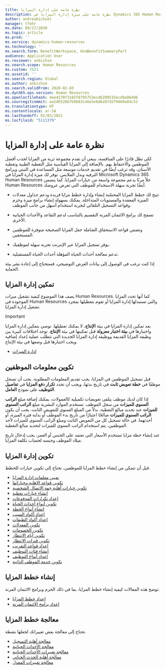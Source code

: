 ```yaml
---
title: نظرة عامة على إدارة المزايا
description: نظرة عامة على ميزة إدارة المزايا في Dynamics 365 Human Resources. يمكنك تزويد موظفيك بخيارات المزايا الممتدة مع تجربة سهلة الاستخدام عبر الإنترنت.
author: andreabichsel
manager: tfehr
ms.date: 09/17/2020
ms.topic: article
ms.prod: ''
ms.service: dynamics-human-resources
ms.technology: ''
ms.search.form: BenefitWorkspace, HcmBenefitSummaryPart
audience: Application User
ms.reviewer: anbichse
ms.search.scope: Human Resources
ms.custom: 7521
ms.assetid: ''
ms.search.region: Global
ms.author: anbichse
ms.search.validFrom: 2020-02-03
ms.dyn365.ops.version: Human Resources
ms.openlocfilehash: 4ae4270f3185f8795753ecdb209515ecd6e86486
ms.sourcegitcommit: ea2d652867b9b83ce6e5e8d6a97d2f9460a84c52
ms.translationtype: HT
ms.contentlocale: ar-SA
ms.lasthandoff: 02/03/2021
ms.locfileid: "5111379"
---
```

# <a name="benefits-management-overview"></a>نظرة عامة على إدارة المزايا

لكي تظل قادرًا على المنافسة، ينبغي أن تقدم مجموعة ثرية من المزايا لجذب أفضل الموظفين والاحتفاظ بهم. بالإضافة إلى المزايا القياسية مثل التغطية الطبية وتغطية الأسنان، وقد ترغب أيضًا في تقديم خدمات موسعة مثل المساعدة في التبني وبرامج الترفيه وبدل الملابس. توفر لك ميزة إدارة المزايا في Microsoft Dynamics 365 Human Resources حلاً مرنًا يدعم مجموعة واسعة من خيارات المزايا. كما يتضمن Human Resources أيضًا تجربة سهلة الاستخدام للموظف التي تعرض عروضك.

- تتيح لك خطط المزايا المحسّنة إنشاء وإدارة خطط مزايا فريدة ودعم جداول معدلات الميزة المعقدة والمستويات المتداخلة. يمكنك بسهولة إنشاء برامج ميزة وحزم وقواعد التسجيل التلقائي لتجربة استخدام أسهل من جانب الموظف.

- تسمح لك برامج الائتمان المرنة التقسيم بالتناسب لدعم التقاعد والأحداث الحياتية الأخرى.

- وتضمن قواعد الاستحقاق الشاملة جعل المزايا الصحيحة متوفرة للموظفين المستحقين.

- يوفر تسجيل المزايا عبر الإنترنت تجربة سهلة لموظفيك.

- تدعم معالجة أحداث الحياة المؤهلة أحداث الحياة المستقبلية.

إذا كنت ترغب في الوصول إلى بيانات العرض التوضيحي‬، فستحتاج إلى إعادة نشر بيئة الحماية.

## <a name="enable-benefits-management"></a>تمكين إدارة المزايا

يصف هذا الموضوع كيفية تشغيل ميزات Human Resources. كما أنها تحدد المزايا الموجودة في Human Resources والتي تستبدلها إدارة المزايا أو تقوم بتعطيلها بمجرد تشغيل إدارة المزايا.

> [!IMPORTANT]
> بعد تمكين إدارة المزايا في بيئة **الإنتاج**، لا يمكنك تعطيلها. نوصي بتمكين إدارة المزايا واختبارها في **بيئة اختبار معزولة** قبل تمكينها في بيئة **الإنتاج**. توجد اختلافات كبيرة بين وظيفة المزايا القديمة ووظيفة إدارة المزايا الجديدة التي تتطلب عملية إعداد إضافية ويجب اختبارها قبل وضعها في بيئة الإنتاج.

- [إدارة الميزات](hr-admin-manage-features.md)

## <a name="configure-employee-information"></a>تكوين معلومات الموظفين

قبل تسجيل الموظفين في المزايا، يجب تقديم المعلومات المطلوبة. يجب أن تسجل موظفًا في **خطة تعويض ثابت** في تاريخ بدئها، ويجب أن تحدد **تكرار دفع المزايا** في **تفاصيل التوظيف** على نموذج **العامل**.

إذا كان لديك موظف يتلقى تعويضات تكميلية كالعمولات، يمكنك إضافة مبلغ **الراتب السنوي للميزات** من سجل الموظف. تستخدم الموارد البشرية مبلغ **الراتب السنوي للميزات** عند تحديد مبالغ التغطية، بدلاً من المبلغ السنوي للتعويض الثابت. يجب أن يكون **الراتب السنوي للميزات** صالحًا اعتبارًا من تاريخ بدء الموظف أو بداية فترة الميزة، أو أحدثهما. في حالة تسجيل كل من التعويض الثابت ومبلغ الراتب السنوي للميزات لأحد الموظفين، يتم استخدام الراتب السنوي للميزات لتحديد مبالغ التغطية.

عند إنشاء خطة مزايا تستخدم الأسعار التي تعتمد على الجنس أو العمر، يجب إدخال تاريخ ميلاد الموظف وجنسه لحساب تكلفة المزايا.

## <a name="configure-benefits-management"></a>تكوين إدارة المزايا

قبل أن تتمكن من إنشاء خطط المزايا للموظفين، تحتاج إلى تكوين خيارات للخطط.

- [تعيين معلمات إدارة المزايا](hr-benefits-setup-parameters.md)
- [تكوين قواعد الاهلية وخياراتها](hr-benefits-setup-eligibility-rules.md)
- [تكوين خيارات أهلية جهة الاتصال الشخصية](hr-benefits-setup-contact-eligibility-options.md)
- [إنشاء خيارات تغطية](hr-benefits-setup-coverage-options.md)
- [إعداد تكرارات المدفوعات](hr-benefits-setup-payment-frequencies.md)
- [تكوين أنواع أحداث الحياة](hr-benefits-setup-life-event-types.md)
- [إنشاء أنواع الخطة](hr-benefits-setup-plan-types.md)
- [إعداد أكواد السبب](hr-benefits-setup-reason-codes.md)
- [إعداد أكواد الطبقات](hr-benefits-setup-tier-codes.md)
- [تكوين المعدلات](hr-benefits-setup-rates.md)
- [تكوين الخصومات](hr-benefits-setup-deductions.md)
- [تكوين أيام الانتظار](hr-benefits-setup-waiting-days.md)
- [تكوين فترات الانتظار](hr-benefits-setup-waiting-periods.md)
- [إعداد قواعد التقريب](hr-benefits-setup-rounding-rules.md)
- [إنشاء فئات التوظيف](hr-benefits-setup-employment-categories.md)
- [إعداد أنواع التوظيف](hr-benefits-setup-employment-types.md)
- [تكوين خدمة الموظف الذاتية](hr-benefits-setup-employee-self-service.md)

## <a name="create-benefit-plans"></a>إنشاء خطط المزايا

توضح هذه المقالات كيفية إنشاء خطط المزايا، بما في ذلك الحزم وبرامج الائتمان المرنة.

- [إعداد خطط المزايا](hr-benefits-plans-setup.md)
- [إعداد برامج الائتمان المرنة](hr-benefits-plans-flex-credit-programs.md)

## <a name="process-benefit-plans"></a>معالجة خطط المزايا

تحتاج إلى معالجة بعض تغييراتك لجعلها نشطة.

- [معالجة أهلية التسجيل‬](hr-benefits-process-enrollment-eligibility.md)
- [معالجة الأحداث الحياتية](hr-benefits-process-life-events.md)
- [معالجة تغييرات الأحداث الحياتية](hr-benefits-process-life-event-changes.md)
- [‏‫معالجة أهلية الحدث الحياتي‬](hr-benefits-process-life-event-eligibility.md)
- [معالجة تغييرات المعدل](hr-benefits-process-rate-changes.md)

